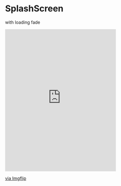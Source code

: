 # SplashScreen
with loading fade

<div style="width:360px;max-width:100%;"><div style="height:0;padding-bottom:128.06%;position:relative;"><iframe width="360" height="461" style="position:absolute;top:0;left:0;width:100%;height:100%;" frameBorder="0" src="https://imgflip.com/embed/6tjj15"></iframe></div><p><a href="https://imgflip.com/gif/6tjj15">via Imgflip</a></p></div>
